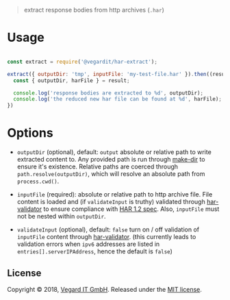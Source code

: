 > extract response bodies from http archives (`.har`)

# Usage

```javascript

const extract = require('@vegardit/har-extract');

extract({ outputDir: 'tmp', inputFile: 'my-test-file.har' }).then((result) => {
  const { outputDir, harFile } = result;

  console.log('response bodies are extracted to %d', outputDir);
  console.log('the reduced new har file can be found at %d', harFile);
})
```

# Options

- `outputDir` (optional), default: `output` absolute or relative path to write extracted content to. Any provided path is run through [make-dir](https://www.npmjs.com/package/make-dir) to ensure it's existence. Relative paths are coerced through `path.resolve(outputDir)`, which will resolve an absolute path from `process.cwd()`.

- `inputFile` (required): absolute or relative path to http archive file. File content is loaded and (if `validateInput` is truthy) validated through [har-validator](https://www.npmjs.com/package/har-validator) to ensure compliance with [HAR 1.2 spec](https://github.com/ahmadnassri/har-spec/blob/master/versions/1.2.md). Also, `inputFile` must not be nested within `outputDir`.

- `validateInput` (optional), default: `false` turn on / off validation of `inputFile` content through [har-validator](https://www.npmjs.com/package/har-validator). (this currently leads to validation errors when `ipv6` addresses are listed in `entries[].serverIPAddress`, hence the default is `false`)

## License

Copyright © 2018, [Vegard IT GmbH](https://vegardit.com/). Released under the [MIT license](https://github.com/vegardit/node-har-extract/blob/master/LICENSE).
